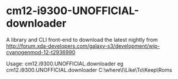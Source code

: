 # cm12-i9300-UNOFFICIAL-downloader
A library and CLI front-end to download the latest nightly from http://forum.xda-developers.com/galaxy-s3/development/wip-cyanogenmod-12-t2936990

Usage:
cm12.i9300.UNOFFICIAL.downloader <path to folder>
eg
cm12.i9300.UNOFFICIAL.downloader C:\where\I\Like\To\Keep\Roms
